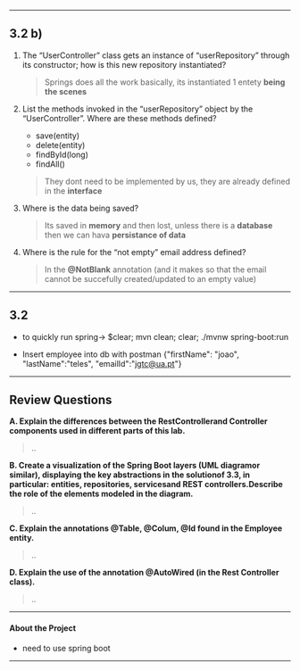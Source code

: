 ___
## 3.2 b)

1. The “UserController” class gets an instance of “userRepository” through its constructor; how is this new repository instantiated?

    > Springs does all the work basically, its instantiated 1 entety **being the scenes**

2. List the methods invoked in the “userRepository” object by the “UserController”. Where are these methods defined? 

    * save(entity)
    * delete(entity)
    * findById(long)
    * findAll()
        
    > They dont need to be implemented by us, they are already defined in the **interface**


3. Where is the data being saved?

    >  Its saved in **memory** and then lost, unless there is a **database** then we can hava **persistance of data**

4. Where is the rule for the “not empty” email address defined?

    >   In the **@NotBlank** annotation (and it makes so that the email cannot be succefully created/updated to an empty value)

___
## 3.2

* to quickly run spring->  $clear; mvn clean; clear; ./mvnw spring-boot:run

* Insert employee into db with postman
{"firstName": "joao", "lastName":"teles", "emailId":"jgtc@ua.pt"}
___
## Review Questions

**A. Explain the differences between the RestControllerand Controller components used in different parts of this lab.**

> ..
    
**B. Create a visualization of the Spring Boot layers (UML diagramor similar), displaying the key abstractions in the solutionof 3.3, in particular: entities, repositories, servicesand REST controllers.Describe the role of the elements modeled in the diagram.**

> ..

**C. Explain the annotations @Table, @Colum, @Id found in the Employee entity.**

> ..

**D. Explain the use of the annotation @AutoWired (in the Rest Controller class).**

> ..


___
#### About the Project 

* need to use spring boot
___